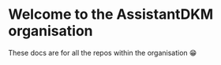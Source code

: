 # Welcome to the AssistantDKM organisation

These docs are for all the repos within the organisation 😁
